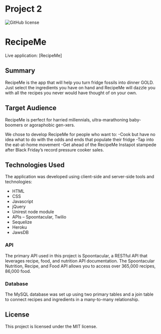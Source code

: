 # Project 2

![GitHub license](https://img.shields.io/badge/license-MIT-blue.svg)

# RecipeMe

Live application: [RecipeMe]

## Summary

RecipeMe is the app that will help you turn fridge fossils into dinner GOLD. Just select the ingredients you have on hand and RecipeMe will dazzle you with all the recipes you never would have thought of on your own.

## Target Audience

RecipeMe is perfect for harried millennials, ultra-marathoning baby-boomers or agoraphobic gen-xers.

We chose to develop RecipeMe for people who want to:
-Cook but have no idea what to do with the odds and ends that populate their fridge
-Tap into the eat-at-home movement
-Get ahead of the RecipeMe Instapot stampede after Black Friday’s record pressure cooker sales.

## Technologies Used

The application was developed using client-side and server-side tools and technologies:

- HTML
- CSS
- Javascript
- jQuery
- Unirest node module
- APIs – Spoontacular, Twilio
- Sequelize
- Heroku
- JawsDB

### API

The primary API used in this project is Spoontacular, a RESTful API that leverages recipe, food, and nutrition API documentation. The Spoontacular Nutrition, Recipe, and Food API allows you to access over 365,000 recipes, 86,000 food.

### Database

The MySQL database was set up using two primary tables and a join table to connect recipes and ingredients in a many-to-many relationship.

## License

This project is licensed under the MIT license.
